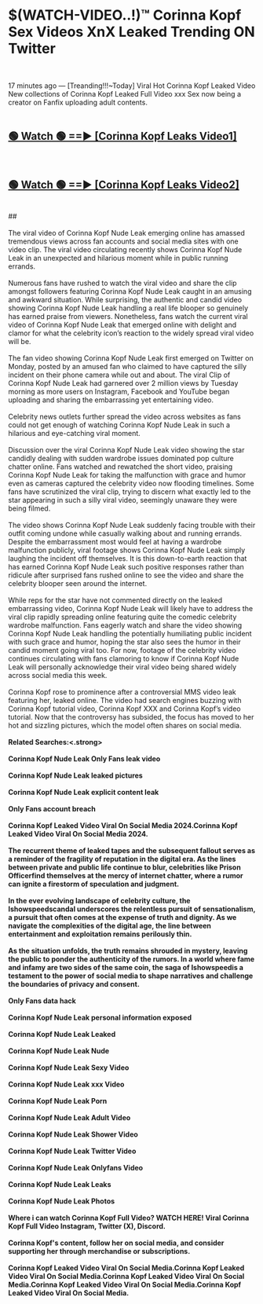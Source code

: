 # $(WATCH-VIDEO..!)™ Corinna Kopf Sex Videos XnX Leaked Trending ON Twitter<br>
<br>

17 minutes ago — [Treanding!!!~Today] Viral Hot Corinna Kopf Leaked Video New collections of Corinna Kopf Leaked Full Video xxx Sex now being a creator on Fanfix uploading adult contents.
<br>
 <br>

##  <a href="https://best2vid.blogspot.com?title=Corinna_Kopf">🟢 Watch 🟢 ==► [Corinna Kopf Leaks Video1]</a><br>
  <br>

##  <a href="https://best2vid.blogspot.com?title=Corinna_Kopf">🟢 Watch 🟢 ==► [Corinna Kopf Leaks Video2]</a><br>
  <br>
  ##
  <br>
  <br>
The viral video of Corinna Kopf Nude Leak emerging online has amassed tremendous views across fan accounts and social media sites with one video clip. The viral video circulating recently shows Corinna Kopf Nude Leak in an unexpected and hilarious moment while in public running errands.
<br><br>
Numerous fans have rushed to watch the viral video and share the clip amongst followers featuring Corinna Kopf Nude Leak caught in an amusing and awkward situation. While surprising, the authentic and candid video showing Corinna Kopf Nude Leak handling a real life blooper so genuinely has earned praise from viewers. Nonetheless, fans watch the current viral video of Corinna Kopf Nude Leak that emerged online with delight and clamor for what the celebrity icon’s reaction to the widely spread viral video will be.
<br><br>
The fan video showing Corinna Kopf Nude Leak first emerged on Twitter on Monday, posted by an amused fan who claimed to have captured the silly incident on their phone camera while out and about. The viral Clip of Corinna Kopf Nude Leak had garnered over 2 million views by Tuesday morning as more users on Instagram, Facebook and YouTube began uploading and sharing the embarrassing yet entertaining video.
<br><br>
Celebrity news outlets further spread the video across websites as fans could not get enough of watching Corinna Kopf Nude Leak in such a hilarious and eye-catching viral moment.
<br><br>
Discussion over the viral Corinna Kopf Nude Leak video showing the star candidly dealing with sudden wardrobe issues dominated pop culture chatter online. Fans watched and rewatched the short video, praising Corinna Kopf Nude Leak for taking the malfunction with grace and humor even as cameras captured the celebrity video now flooding timelines. Some fans have scrutinized the viral clip, trying to discern what exactly led to the star appearing in such a silly viral video, seemingly unaware they were being filmed.
<br><br>
The video shows Corinna Kopf Nude Leak suddenly facing trouble with their outfit coming undone while casually walking about and running errands. Despite the embarrassment most would feel at having a wardrobe malfunction publicly, viral footage shows Corinna Kopf Nude Leak simply laughing the incident off themselves. It is this down-to-earth reaction that has earned Corinna Kopf Nude Leak such positive responses rather than ridicule after surprised fans rushed online to see the video and share the celebrity blooper seen around the internet.
<br><br>
While reps for the star have not commented directly on the leaked embarrassing video, Corinna Kopf Nude Leak will likely have to address the viral clip rapidly spreading online featuring quite the comedic celebrity wardrobe malfunction. Fans eagerly watch and share the video showing Corinna Kopf Nude Leak handling the potentially humiliating public incident with such grace and humor, hoping the star also sees the humor in their candid moment going viral too. For now, footage of the celebrity video continues circulating with fans clamoring to know if Corinna Kopf Nude Leak will personally acknowledge their viral video being shared widely across social media this week.
<br><br>
Corinna Kopf rose to prominence after a controversial MMS video leak featuring her, leaked online. The video had search engines buzzing with Corinna Kopf tutorial video, Corinna Kopf XXX and Corinna Kopf’s video tutorial. Now that the controversy has subsided, the focus has moved to her hot and sizzling pictures, which the model often shares on social media.
<br><br>
<strong>Related Searches:<.strong>
<br><br>
Corinna Kopf Nude Leak Only Fans leak video
<br><br>
Corinna Kopf Nude Leak leaked pictures
<br><br>
Corinna Kopf Nude Leak explicit content leak
<br><br>
Only Fans account breach
<br><br>
Corinna Kopf Leaked Video Viral On Social Media 2024.Corinna Kopf Leaked Video Viral On Social Media 2024.
<br><br>
The recurrent theme of leaked tapes and the subsequent fallout serves as a reminder of the fragility of reputation in the digital era. As the lines between private and public life continue to blur, celebrities like Prison Officerfind themselves at the mercy of internet chatter, where a rumor can ignite a firestorm of speculation and judgment.
<br><br>
In the ever evolving landscape of celebrity culture, the Ishowspeedscandal underscores the relentless pursuit of sensationalism, a pursuit that often comes at the expense of truth and dignity. As we navigate the complexities of the digital age, the line between entertainment and exploitation remains perilously thin.
<br><br>
As the situation unfolds, the truth remains shrouded in mystery, leaving the public to ponder the authenticity of the rumors. In a world where fame and infamy are two sides of the same coin, the saga of Ishowspeedis a testament to the power of social media to shape narratives and challenge the boundaries of privacy and consent.
<br><br>
Only Fans data hack
<br><br>
Corinna Kopf Nude Leak personal information exposed
<br><br>
Corinna Kopf Nude Leak Leaked
<br><br>
Corinna Kopf Nude Leak Nude
<br><br>
Corinna Kopf Nude Leak Sexy Video
<br><br>
Corinna Kopf Nude Leak xxx Video
<br><br>
Corinna Kopf Nude Leak Porn
<br><br>
Corinna Kopf Nude Leak Adult Video
<br><br>
Corinna Kopf Nude Leak Shower Video
<br><br>
Corinna Kopf Nude Leak Twitter Video
<br><br>
Corinna Kopf Nude Leak Onlyfans Video
<br><br>
Corinna Kopf Nude Leak Leaks
<br><br>
Corinna Kopf Nude Leak Photos
<br><br>
Where i can watch Corinna Kopf Full Video? WATCH HERE! Viral Corinna Kopf Full Video Instagram, Twitter (X), Discord.
<br><br>
Corinna Kopf's content, follow her on social media, and consider supporting her through merchandise or subscriptions.
<br><br>
Corinna Kopf Leaked Video Viral On Social Media.Corinna Kopf Leaked Video Viral On Social Media.Corinna Kopf Leaked Video Viral On Social Media.Corinna Kopf Leaked Video Viral On Social Media.Corinna Kopf Leaked Video Viral On Social Media.